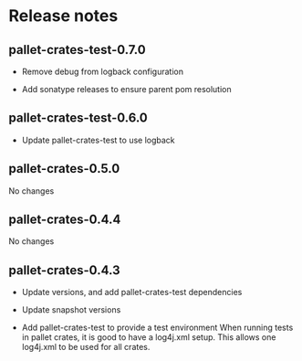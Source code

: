 # Release notes

## pallet-crates-test-0.7.0

- Remove debug from logback configuration

- Add sonatype releases to ensure parent pom resolution

## pallet-crates-test-0.6.0

- Update pallet-crates-test to use logback

## pallet-crates-0.5.0

No changes

## pallet-crates-0.4.4

No changes

## pallet-crates-0.4.3

- Update versions, and add pallet-crates-test dependencies

- Update snapshot versions

- Add pallet-crates-test to provide a test environment
  When running tests in pallet crates, it is good to have a log4j.xml
  setup. This allows one log4j.xml to be used for all crates.

